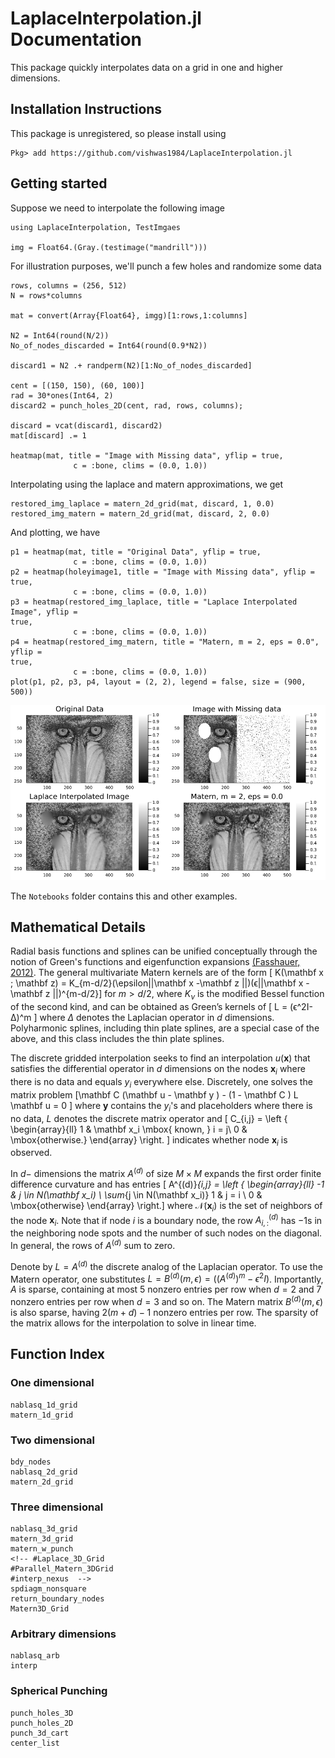 # LaplaceInterpolation.jl Documentation

This package quickly interpolates data on a grid in one and higher dimensions. 

## Installation Instructions

This package is unregistered, so please install using

```
Pkg> add https://github.com/vishwas1984/LaplaceInterpolation.jl
```

## Getting started

Suppose we need to interpolate the following image 

``` 
using LaplaceInterpolation, TestImgaes

img = Float64.(Gray.(testimage("mandrill")))
```

For illustration purposes, we'll punch a few holes and randomize some data

```
rows, columns = (256, 512)
N = rows*columns

mat = convert(Array{Float64}, imgg)[1:rows,1:columns]

N2 = Int64(round(N/2))
No_of_nodes_discarded = Int64(round(0.9*N2))

discard1 = N2 .+ randperm(N2)[1:No_of_nodes_discarded]

cent = [(150, 150), (60, 100)]
rad = 30*ones(Int64, 2)
discard2 = punch_holes_2D(cent, rad, rows, columns);

discard = vcat(discard1, discard2)
mat[discard] .= 1

heatmap(mat, title = "Image with Missing data", yflip = true, 
              c = :bone, clims = (0.0, 1.0))
```

Interpolating using the laplace and matern approximations, we get

```
restored_img_laplace = matern_2d_grid(mat, discard, 1, 0.0)
restored_img_matern = matern_2d_grid(mat, discard, 2, 0.0)
```

And plotting, we have

```
p1 = heatmap(mat, title = "Original Data", yflip = true, 
              c = :bone, clims = (0.0, 1.0))
p2 = heatmap(holeyimage1, title = "Image with Missing data", yflip = true, 
              c = :bone, clims = (0.0, 1.0))
p3 = heatmap(restored_img_laplace, title = "Laplace Interpolated Image", yflip =
true, 
              c = :bone, clims = (0.0, 1.0))
p4 = heatmap(restored_img_matern, title = "Matern, m = 2, eps = 0.0", yflip =
true, 
              c = :bone, clims = (0.0, 1.0))
plot(p1, p2, p3, p4, layout = (2, 2), legend = false, size = (900, 500))

```

![Mandrill_Random](doc)

The `Notebooks` folder contains this and other examples. 

## Mathematical Details

Radial basis functions and splines can be unified conceptually through the
notion of Green's functions and eigenfunction expansions [(Fasshauer,
2012)](https://link.springer.com/chapter/10.1007/978-1-4614-0772-0_4).  The
general multivariate Matern kernels are of the form 
\[ K(\mathbf x ; \mathbf z) = K_{m-d/2}(\epsilon||\mathbf x -\mathbf z ||)(ϵ||\mathbf x - \mathbf z ||)^{m-d/2}\] 
for $m > d/2$, where $K_ν$ is the modified Bessel function of the second kind, and can be
obtained as Green’s kernels of 
\[ L = (ϵ^2I-Δ)^m \]
where $Δ$ denotes the Laplacian operator in $d$ dimensions. Polyharmonic
splines, including thin plate splines, are a special case of the above, and this
class includes the thin plate splines. 

The discrete gridded interpolation seeks
to find an interpolation $u (\mathbf x )$ that satisfies the differential operator in
$d$ dimensions on the nodes $\mathbf x_i$ where there is no data and equals
$y_i$ everywhere else. Discretely, one solves the
matrix problem
\[\mathbf C  (\mathbf u  - \mathbf y ) - (1 - \mathbf C ) L \mathbf u  = 0 \]
where $\mathbf{y}$ contains the $y_i$'s and placeholders where there is no data, $L$
denotes the discrete matrix operator and 
\[ C_{i,j} = \left \{ \begin{array}{ll} 1 & \mathbf x_i \mbox{ known, } i = j\\ 0 & \mbox{otherwise.} \end{array} \right. \]
indicates whether node $\mathbf x_i$ is observed. 

In $d-$ dimensions the matrix $A^{(d)}$ of size $M \times M$ expands the first
order finite difference curvature and has entries
\[ A^{(d)}_{i,j} = \left \{ \begin{array}{ll} -1 & j \in N(\mathbf x_i) \\
\sum_{j \in N(\mathbf x_i)} 1 & j = i \\ 0 & \mbox{otherwise} \end{array} \right.\]
where $\mathcal N (\mathbf x_i)$ is the set of neighbors of the node $\mathbf x_i$. Note
that if node $i$ is a boundary node, the row $A^{(d)}_{i,:}$ has $-1$s in the
neighboring node spots and the number of such nodes on the diagonal. In general, the rows of
$A^{(d)}$ sum to zero. 

Denote by $L = A^{(d)}$ the discrete analog of the Laplacian operator. To use
the Matern operator, one substitutes $L = B^{(d)}(m, ϵ) = ((A^{(d)})^m - ϵ^2 I)$. 
Importantly, $A$ is sparse, containing at most 5 nonzero entries
per row when $d = 2$ and $7$ nonzero entries per row when $d = 3$ and so on. The
Matern matrix $B^{(d)}(m, \epsilon)$ is also sparse, having $2(m+d)-1$ nonzero
entries per row. The sparsity of the matrix allows for the interpolation to
solve in linear time.


## Function Index

### One dimensional

```@docs
nablasq_1d_grid
matern_1d_grid
```

### Two dimensional

```@docs
bdy_nodes
nablasq_2d_grid
matern_2d_grid
```

### Three dimensional

```@docs
nablasq_3d_grid
matern_3d_grid
matern_w_punch
<!-- #Laplace_3D_Grid
#Parallel_Matern_3DGrid
#interp_nexus  -->
spdiagm_nonsquare
return_boundary_nodes
Matern3D_Grid
```

### Arbitrary dimensions

```@docs
nablasq_arb 
interp
```

### Spherical Punching

```@docs
punch_holes_3D
punch_holes_2D
punch_3d_cart
center_list 
```

